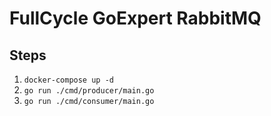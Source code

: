 # FullCycle GoExpert RabbitMQ

## Steps

1. `docker-compose up -d`
2. `go run ./cmd/producer/main.go`
3. `go run ./cmd/consumer/main.go`
